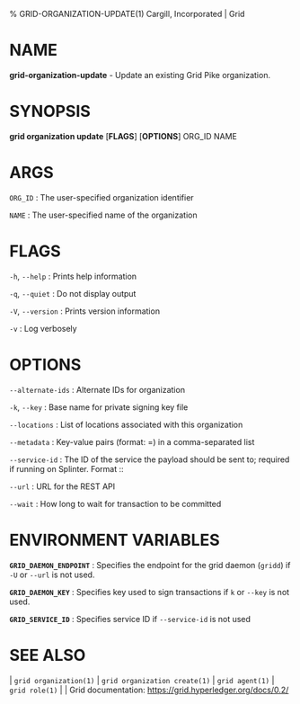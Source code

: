 % GRID-ORGANIZATION-UPDATE(1) Cargill, Incorporated | Grid
<!--
  Copyright 2021 Cargill Incorporated
  Licensed under Creative Commons Attribution 4.0 International License
  https://creativecommons.org/licenses/by/4.0/
-->

NAME
====

**grid-organization-update** - Update an existing Grid Pike organization.

SYNOPSIS
========

**grid organization update** \[**FLAGS**\] \[**OPTIONS**\] ORG_ID NAME

ARGS
====

`ORG_ID`
: The user-specified organization identifier

`NAME`
: The user-specified name of the organization

FLAGS
=====

`-h`, `--help`
: Prints help information

`-q`, `--quiet`
: Do not display output

`-V`, `--version`
: Prints version information

`-v`
: Log verbosely

OPTIONS
=======

`--alternate-ids`
: Alternate IDs for organization

`-k`, `--key`
: Base name for private signing key file

`--locations`
: List of locations associated with this organization

`--metadata`
: Key-value pairs (format: <key>=<value>) in a comma-separated list

`--service-id`
: The ID of the service the payload should be sent to; required if running on
Splinter. Format <circuit-id>::<service-id>

`--url`
: URL for the REST API

`--wait`
: How long to wait for transaction to be committed

ENVIRONMENT VARIABLES
=====================

**`GRID_DAEMON_ENDPOINT`**
: Specifies the endpoint for the grid daemon (`gridd`)
  if `-U` or `--url` is not used.

**`GRID_DAEMON_KEY`**
: Specifies key used to sign transactions if `k` or `--key`
  is not used.

**`GRID_SERVICE_ID`**
: Specifies service ID if `--service-id` is not used

SEE ALSO
========
| `grid organization(1)`
| `grid organization create(1)`
| `grid agent(1)`
| `grid role(1)`
|
| Grid documentation: https://grid.hyperledger.org/docs/0.2/
